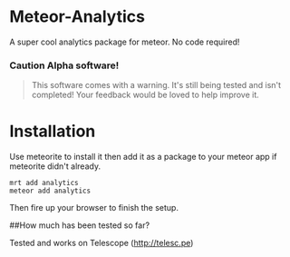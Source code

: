 Meteor-Analytics
================

A super cool analytics package for meteor. No code required!

### Caution Alpha software!

>This software comes with a warning. It's still being tested and isn't completed! Your feedback would be loved to help improve it.


Installation
===============

Use meteorite to install it then add it as a package to your meteor app if meteorite didn't already.

```
mrt add analytics
meteor add analytics
```

Then fire up your browser to finish the setup.

##How much has been tested so far?

Tested and works on Telescope (http://telesc.pe)

